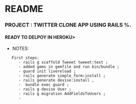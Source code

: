 # README

### PROJECT : TWITTER CLONE APP USING RAILS %.


#### READY TO DELPOY IN HEROKU>


* NOTES: 
```
   First steps: 
      - rails g scaffold Tweeet tweeet:text ;
      - added gems in gemfile and run bin/bundle ;
      - guard init livereload ;
      - rails generate simple_form:install ;
      - rails generate devise:install ,
      -  bundle exec guard ;
      - rails g devise User ;
      - rails g migration AddFieldsToUsers ;
      -                                                           
```